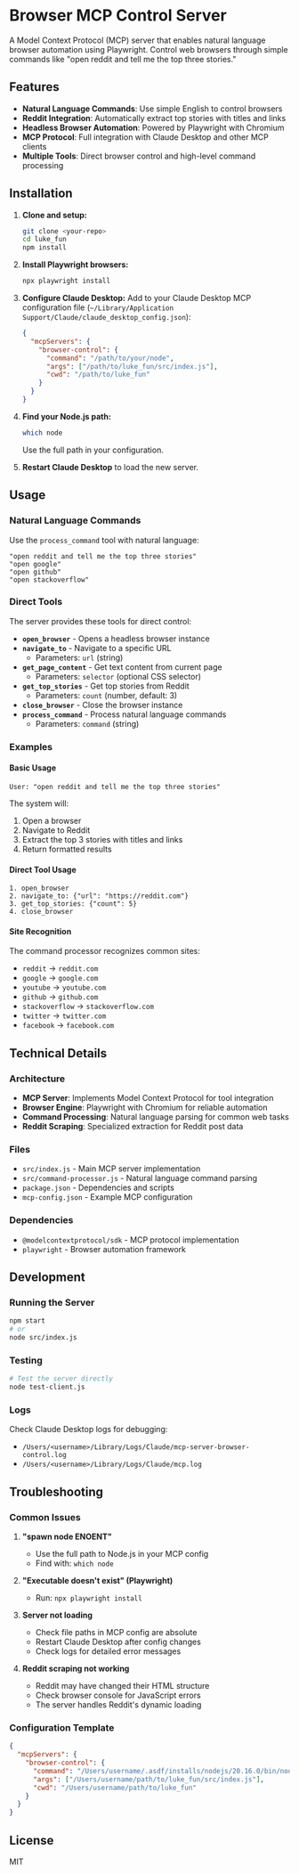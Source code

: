 # Browser MCP Control Server

A Model Context Protocol (MCP) server that enables natural language browser automation using Playwright. Control web browsers through simple commands like "open reddit and tell me the top three stories."

## Features

- **Natural Language Commands**: Use simple English to control browsers
- **Reddit Integration**: Automatically extract top stories with titles and links
- **Headless Browser Automation**: Powered by Playwright with Chromium
- **MCP Protocol**: Full integration with Claude Desktop and other MCP clients
- **Multiple Tools**: Direct browser control and high-level command processing

## Installation

1. **Clone and setup:**
   ```bash
   git clone <your-repo>
   cd luke_fun
   npm install
   ```

2. **Install Playwright browsers:**
   ```bash
   npx playwright install
   ```

3. **Configure Claude Desktop:**
   Add to your Claude Desktop MCP configuration file (`~/Library/Application Support/Claude/claude_desktop_config.json`):
   ```json
   {
     "mcpServers": {
       "browser-control": {
         "command": "/path/to/your/node",
         "args": ["/path/to/luke_fun/src/index.js"],
         "cwd": "/path/to/luke_fun"
       }
     }
   }
   ```

4. **Find your Node.js path:**
   ```bash
   which node
   ```
   Use the full path in your configuration.

5. **Restart Claude Desktop** to load the new server.

## Usage

### Natural Language Commands

Use the `process_command` tool with natural language:

```
"open reddit and tell me the top three stories"
"open google"
"open github"
"open stackoverflow"
```

### Direct Tools

The server provides these tools for direct control:

- **`open_browser`** - Opens a headless browser instance
- **`navigate_to`** - Navigate to a specific URL
  - Parameters: `url` (string)
- **`get_page_content`** - Get text content from current page
  - Parameters: `selector` (optional CSS selector)
- **`get_top_stories`** - Get top stories from Reddit
  - Parameters: `count` (number, default: 3)
- **`close_browser`** - Close the browser instance
- **`process_command`** - Process natural language commands
  - Parameters: `command` (string)

### Examples

#### Basic Usage
```
User: "open reddit and tell me the top three stories"
```
The system will:
1. Open a browser
2. Navigate to Reddit
3. Extract the top 3 stories with titles and links
4. Return formatted results

#### Direct Tool Usage
```
1. open_browser
2. navigate_to: {"url": "https://reddit.com"}
3. get_top_stories: {"count": 5}
4. close_browser
```

#### Site Recognition
The command processor recognizes common sites:
- `reddit` → `reddit.com`
- `google` → `google.com`
- `youtube` → `youtube.com`
- `github` → `github.com`
- `stackoverflow` → `stackoverflow.com`
- `twitter` → `twitter.com`
- `facebook` → `facebook.com`

## Technical Details

### Architecture
- **MCP Server**: Implements Model Context Protocol for tool integration
- **Browser Engine**: Playwright with Chromium for reliable automation
- **Command Processing**: Natural language parsing for common web tasks
- **Reddit Scraping**: Specialized extraction for Reddit post data

### Files
- `src/index.js` - Main MCP server implementation
- `src/command-processor.js` - Natural language command parsing
- `package.json` - Dependencies and scripts
- `mcp-config.json` - Example MCP configuration

### Dependencies
- `@modelcontextprotocol/sdk` - MCP protocol implementation
- `playwright` - Browser automation framework

## Development

### Running the Server
```bash
npm start
# or
node src/index.js
```

### Testing
```bash
# Test the server directly
node test-client.js
```

### Logs
Check Claude Desktop logs for debugging:
- `/Users/<username>/Library/Logs/Claude/mcp-server-browser-control.log`
- `/Users/<username>/Library/Logs/Claude/mcp.log`

## Troubleshooting

### Common Issues

1. **"spawn node ENOENT"**
   - Use the full path to Node.js in your MCP config
   - Find with: `which node`

2. **"Executable doesn't exist" (Playwright)**
   - Run: `npx playwright install`

3. **Server not loading**
   - Check file paths in MCP config are absolute
   - Restart Claude Desktop after config changes
   - Check logs for detailed error messages

4. **Reddit scraping not working**
   - Reddit may have changed their HTML structure
   - Check browser console for JavaScript errors
   - The server handles Reddit's dynamic loading

### Configuration Template
```json
{
  "mcpServers": {
    "browser-control": {
      "command": "/Users/username/.asdf/installs/nodejs/20.16.0/bin/node",
      "args": ["/Users/username/path/to/luke_fun/src/index.js"],
      "cwd": "/Users/username/path/to/luke_fun"
    }
  }
}
```

## License

MIT
